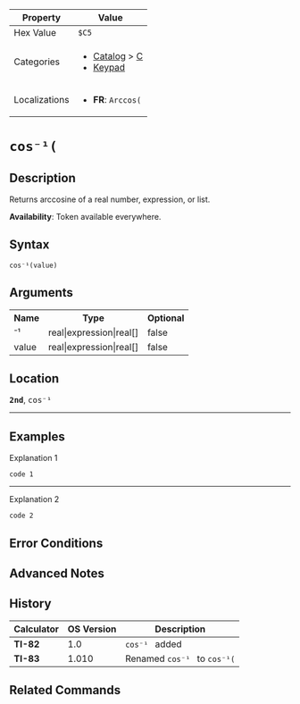 | Property      | Value |
|---------------|-------|
| Hex Value     | `$C5`|
| Categories    | <ul><li>[Catalog](<../categories/Catalog.md>) > [C](<../categories/Catalog.md#C>)</li><li>[Keypad](<../categories/Keypad.md>)</li></ul> |
| Localizations | <ul><li><b>FR</b>: `Arccos(`</li></ul> |

# `cos⁻¹(`

## Description
Returns arccosine of a real number, expression, or list.


<b>Availability</b>: Token available everywhere.

## Syntax
`cos⁻¹(value)`

## Arguments
<table>
<tr><th>Name</th><th>Type</th><th>Optional</th></tr>

<tr><td>⁻¹</td><td>real|expression|real[]</td><td>false</td></tr>

<tr><td>value</td><td>real|expression|real[]</td><td>false</td></tr>

</table>

## Location
<tt><kbd><b>2nd</b></kbd></tt>, <kbd>cos⁻¹</kbd>
<hr>

## Examples

Explanation 1
```ti-basic
code 1
```
---
Explanation 2
```ti-basic
code 2
```

## Error Conditions


## Advanced Notes


## History
| Calculator | OS Version | Description |
|------------|------------|-------------|
| <b>TI-82</b> | 1.0 | `cos⁻¹ ` added
| <b>TI-83</b> | 1.010 | Renamed `cos⁻¹ ` to `cos⁻¹(`

## Related Commands

    